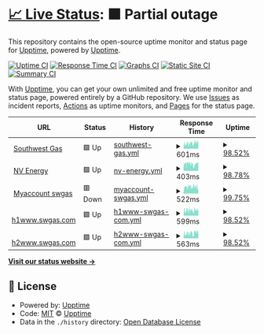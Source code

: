 # [📈 Live Status](https://demo.upptime.js.org): <!--live status--> **🟧 Partial outage**

This repository contains the open-source uptime monitor and status page for [Upptime](https://upptime.js.org), powered by [Upptime](https://github.com/upptime/upptime).

[![Uptime CI](https://github.com/ajshastri/musical-waffle/workflows/Uptime%20CI/badge.svg)](https://github.com/ajshastri/musical-waffle/actions?query=workflow%3A%22Uptime+CI%22)
[![Response Time CI](https://github.com/ajshastri/musical-waffle/workflows/Response%20Time%20CI/badge.svg)](https://github.com/ajshastri/musical-waffle/actions?query=workflow%3A%22Response+Time+CI%22)
[![Graphs CI](https://github.com/ajshastri/musical-waffle/workflows/Graphs%20CI/badge.svg)](https://github.com/ajshastri/musical-waffle/actions?query=workflow%3A%22Graphs+CI%22)
[![Static Site CI](https://github.com/ajshastri/musical-waffle/workflows/Static%20Site%20CI/badge.svg)](https://github.com/ajshastri/musical-waffle/actions?query=workflow%3A%22Static+Site+CI%22)
[![Summary CI](https://github.com/ajshastri/musical-waffle/workflows/Summary%20CI/badge.svg)](https://github.com/ajshastri/musical-waffle/actions?query=workflow%3A%22Summary+CI%22)

With [Upptime](https://upptime.js.org), you can get your own unlimited and free uptime monitor and status page, powered entirely by a GitHub repository. We use [Issues](https://github.com/upptime/upptime/issues) as incident reports, [Actions](https://github.com/ajshastri/musical-waffle/actions) as uptime monitors, and [Pages](https://demo.upptime.js.org) for the status page.

<!--start: status pages-->
<!-- This summary is generated by Upptime (https://github.com/upptime/upptime) -->
<!-- Do not edit this manually, your changes will be overwritten -->
<!-- prettier-ignore -->
| URL | Status | History | Response Time | Uptime |
| --- | ------ | ------- | ------------- | ------ |
| <img alt="" src="https://icons.duckduckgo.com/ip3/www.swgas.com.ico" height="13"> [Southwest Gas](https://www.swgas.com) | 🟩 Up | [southwest-gas.yml](https://github.com/ajshastri/musical-waffle/commits/HEAD/history/southwest-gas.yml) | <details><summary><img alt="Response time graph" src="./graphs/southwest-gas/response-time-week.png" height="20"> 601ms</summary><br><a href="https://ajshastri.github.io/musical-waffle/history/southwest-gas"><img alt="Response time 699" src="https://img.shields.io/endpoint?url=https%3A%2F%2Fraw.githubusercontent.com%2Fajshastri%2Fmusical-waffle%2FHEAD%2Fapi%2Fsouthwest-gas%2Fresponse-time.json"></a><br><a href="https://ajshastri.github.io/musical-waffle/history/southwest-gas"><img alt="24-hour response time 714" src="https://img.shields.io/endpoint?url=https%3A%2F%2Fraw.githubusercontent.com%2Fajshastri%2Fmusical-waffle%2FHEAD%2Fapi%2Fsouthwest-gas%2Fresponse-time-day.json"></a><br><a href="https://ajshastri.github.io/musical-waffle/history/southwest-gas"><img alt="7-day response time 601" src="https://img.shields.io/endpoint?url=https%3A%2F%2Fraw.githubusercontent.com%2Fajshastri%2Fmusical-waffle%2FHEAD%2Fapi%2Fsouthwest-gas%2Fresponse-time-week.json"></a><br><a href="https://ajshastri.github.io/musical-waffle/history/southwest-gas"><img alt="30-day response time 622" src="https://img.shields.io/endpoint?url=https%3A%2F%2Fraw.githubusercontent.com%2Fajshastri%2Fmusical-waffle%2FHEAD%2Fapi%2Fsouthwest-gas%2Fresponse-time-month.json"></a><br><a href="https://ajshastri.github.io/musical-waffle/history/southwest-gas"><img alt="1-year response time 694" src="https://img.shields.io/endpoint?url=https%3A%2F%2Fraw.githubusercontent.com%2Fajshastri%2Fmusical-waffle%2FHEAD%2Fapi%2Fsouthwest-gas%2Fresponse-time-year.json"></a></details> | <details><summary><a href="https://ajshastri.github.io/musical-waffle/history/southwest-gas">98.52%</a></summary><a href="https://ajshastri.github.io/musical-waffle/history/southwest-gas"><img alt="All-time uptime 99.90%" src="https://img.shields.io/endpoint?url=https%3A%2F%2Fraw.githubusercontent.com%2Fajshastri%2Fmusical-waffle%2FHEAD%2Fapi%2Fsouthwest-gas%2Fuptime.json"></a><br><a href="https://ajshastri.github.io/musical-waffle/history/southwest-gas"><img alt="24-hour uptime 98.58%" src="https://img.shields.io/endpoint?url=https%3A%2F%2Fraw.githubusercontent.com%2Fajshastri%2Fmusical-waffle%2FHEAD%2Fapi%2Fsouthwest-gas%2Fuptime-day.json"></a><br><a href="https://ajshastri.github.io/musical-waffle/history/southwest-gas"><img alt="7-day uptime 98.52%" src="https://img.shields.io/endpoint?url=https%3A%2F%2Fraw.githubusercontent.com%2Fajshastri%2Fmusical-waffle%2FHEAD%2Fapi%2Fsouthwest-gas%2Fuptime-week.json"></a><br><a href="https://ajshastri.github.io/musical-waffle/history/southwest-gas"><img alt="30-day uptime 98.45%" src="https://img.shields.io/endpoint?url=https%3A%2F%2Fraw.githubusercontent.com%2Fajshastri%2Fmusical-waffle%2FHEAD%2Fapi%2Fsouthwest-gas%2Fuptime-month.json"></a><br><a href="https://ajshastri.github.io/musical-waffle/history/southwest-gas"><img alt="1-year uptime 99.77%" src="https://img.shields.io/endpoint?url=https%3A%2F%2Fraw.githubusercontent.com%2Fajshastri%2Fmusical-waffle%2FHEAD%2Fapi%2Fsouthwest-gas%2Fuptime-year.json"></a></details>
| <img alt="" src="https://icons.duckduckgo.com/ip3/www.nvenergy.com.ico" height="13"> [NV Energy](https://www.nvenergy.com) | 🟩 Up | [nv-energy.yml](https://github.com/ajshastri/musical-waffle/commits/HEAD/history/nv-energy.yml) | <details><summary><img alt="Response time graph" src="./graphs/nv-energy/response-time-week.png" height="20"> 403ms</summary><br><a href="https://ajshastri.github.io/musical-waffle/history/nv-energy"><img alt="Response time 374" src="https://img.shields.io/endpoint?url=https%3A%2F%2Fraw.githubusercontent.com%2Fajshastri%2Fmusical-waffle%2FHEAD%2Fapi%2Fnv-energy%2Fresponse-time.json"></a><br><a href="https://ajshastri.github.io/musical-waffle/history/nv-energy"><img alt="24-hour response time 508" src="https://img.shields.io/endpoint?url=https%3A%2F%2Fraw.githubusercontent.com%2Fajshastri%2Fmusical-waffle%2FHEAD%2Fapi%2Fnv-energy%2Fresponse-time-day.json"></a><br><a href="https://ajshastri.github.io/musical-waffle/history/nv-energy"><img alt="7-day response time 403" src="https://img.shields.io/endpoint?url=https%3A%2F%2Fraw.githubusercontent.com%2Fajshastri%2Fmusical-waffle%2FHEAD%2Fapi%2Fnv-energy%2Fresponse-time-week.json"></a><br><a href="https://ajshastri.github.io/musical-waffle/history/nv-energy"><img alt="30-day response time 366" src="https://img.shields.io/endpoint?url=https%3A%2F%2Fraw.githubusercontent.com%2Fajshastri%2Fmusical-waffle%2FHEAD%2Fapi%2Fnv-energy%2Fresponse-time-month.json"></a><br><a href="https://ajshastri.github.io/musical-waffle/history/nv-energy"><img alt="1-year response time 366" src="https://img.shields.io/endpoint?url=https%3A%2F%2Fraw.githubusercontent.com%2Fajshastri%2Fmusical-waffle%2FHEAD%2Fapi%2Fnv-energy%2Fresponse-time-year.json"></a></details> | <details><summary><a href="https://ajshastri.github.io/musical-waffle/history/nv-energy">98.78%</a></summary><a href="https://ajshastri.github.io/musical-waffle/history/nv-energy"><img alt="All-time uptime 99.80%" src="https://img.shields.io/endpoint?url=https%3A%2F%2Fraw.githubusercontent.com%2Fajshastri%2Fmusical-waffle%2FHEAD%2Fapi%2Fnv-energy%2Fuptime.json"></a><br><a href="https://ajshastri.github.io/musical-waffle/history/nv-energy"><img alt="24-hour uptime 100.00%" src="https://img.shields.io/endpoint?url=https%3A%2F%2Fraw.githubusercontent.com%2Fajshastri%2Fmusical-waffle%2FHEAD%2Fapi%2Fnv-energy%2Fuptime-day.json"></a><br><a href="https://ajshastri.github.io/musical-waffle/history/nv-energy"><img alt="7-day uptime 98.78%" src="https://img.shields.io/endpoint?url=https%3A%2F%2Fraw.githubusercontent.com%2Fajshastri%2Fmusical-waffle%2FHEAD%2Fapi%2Fnv-energy%2Fuptime-week.json"></a><br><a href="https://ajshastri.github.io/musical-waffle/history/nv-energy"><img alt="30-day uptime 97.17%" src="https://img.shields.io/endpoint?url=https%3A%2F%2Fraw.githubusercontent.com%2Fajshastri%2Fmusical-waffle%2FHEAD%2Fapi%2Fnv-energy%2Fuptime-month.json"></a><br><a href="https://ajshastri.github.io/musical-waffle/history/nv-energy"><img alt="1-year uptime 99.59%" src="https://img.shields.io/endpoint?url=https%3A%2F%2Fraw.githubusercontent.com%2Fajshastri%2Fmusical-waffle%2FHEAD%2Fapi%2Fnv-energy%2Fuptime-year.json"></a></details>
| <img alt="" src="https://icons.duckduckgo.com/ip3/myaccount.swgas.com.ico" height="13"> [Myaccount swgas](https://myaccount.swgas.com) | 🟥 Down | [myaccount-swgas.yml](https://github.com/ajshastri/musical-waffle/commits/HEAD/history/myaccount-swgas.yml) | <details><summary><img alt="Response time graph" src="./graphs/myaccount-swgas/response-time-week.png" height="20"> 522ms</summary><br><a href="https://ajshastri.github.io/musical-waffle/history/myaccount-swgas"><img alt="Response time 387" src="https://img.shields.io/endpoint?url=https%3A%2F%2Fraw.githubusercontent.com%2Fajshastri%2Fmusical-waffle%2FHEAD%2Fapi%2Fmyaccount-swgas%2Fresponse-time.json"></a><br><a href="https://ajshastri.github.io/musical-waffle/history/myaccount-swgas"><img alt="24-hour response time 540" src="https://img.shields.io/endpoint?url=https%3A%2F%2Fraw.githubusercontent.com%2Fajshastri%2Fmusical-waffle%2FHEAD%2Fapi%2Fmyaccount-swgas%2Fresponse-time-day.json"></a><br><a href="https://ajshastri.github.io/musical-waffle/history/myaccount-swgas"><img alt="7-day response time 522" src="https://img.shields.io/endpoint?url=https%3A%2F%2Fraw.githubusercontent.com%2Fajshastri%2Fmusical-waffle%2FHEAD%2Fapi%2Fmyaccount-swgas%2Fresponse-time-week.json"></a><br><a href="https://ajshastri.github.io/musical-waffle/history/myaccount-swgas"><img alt="30-day response time 477" src="https://img.shields.io/endpoint?url=https%3A%2F%2Fraw.githubusercontent.com%2Fajshastri%2Fmusical-waffle%2FHEAD%2Fapi%2Fmyaccount-swgas%2Fresponse-time-month.json"></a><br><a href="https://ajshastri.github.io/musical-waffle/history/myaccount-swgas"><img alt="1-year response time 394" src="https://img.shields.io/endpoint?url=https%3A%2F%2Fraw.githubusercontent.com%2Fajshastri%2Fmusical-waffle%2FHEAD%2Fapi%2Fmyaccount-swgas%2Fresponse-time-year.json"></a></details> | <details><summary><a href="https://ajshastri.github.io/musical-waffle/history/myaccount-swgas">99.75%</a></summary><a href="https://ajshastri.github.io/musical-waffle/history/myaccount-swgas"><img alt="All-time uptime 99.86%" src="https://img.shields.io/endpoint?url=https%3A%2F%2Fraw.githubusercontent.com%2Fajshastri%2Fmusical-waffle%2FHEAD%2Fapi%2Fmyaccount-swgas%2Fuptime.json"></a><br><a href="https://ajshastri.github.io/musical-waffle/history/myaccount-swgas"><img alt="24-hour uptime 98.28%" src="https://img.shields.io/endpoint?url=https%3A%2F%2Fraw.githubusercontent.com%2Fajshastri%2Fmusical-waffle%2FHEAD%2Fapi%2Fmyaccount-swgas%2Fuptime-day.json"></a><br><a href="https://ajshastri.github.io/musical-waffle/history/myaccount-swgas"><img alt="7-day uptime 99.75%" src="https://img.shields.io/endpoint?url=https%3A%2F%2Fraw.githubusercontent.com%2Fajshastri%2Fmusical-waffle%2FHEAD%2Fapi%2Fmyaccount-swgas%2Fuptime-week.json"></a><br><a href="https://ajshastri.github.io/musical-waffle/history/myaccount-swgas"><img alt="30-day uptime 99.67%" src="https://img.shields.io/endpoint?url=https%3A%2F%2Fraw.githubusercontent.com%2Fajshastri%2Fmusical-waffle%2FHEAD%2Fapi%2Fmyaccount-swgas%2Fuptime-month.json"></a><br><a href="https://ajshastri.github.io/musical-waffle/history/myaccount-swgas"><img alt="1-year uptime 99.65%" src="https://img.shields.io/endpoint?url=https%3A%2F%2Fraw.githubusercontent.com%2Fajshastri%2Fmusical-waffle%2FHEAD%2Fapi%2Fmyaccount-swgas%2Fuptime-year.json"></a></details>
| <img alt="" src="https://icons.duckduckgo.com/ip3/h1www.swgas.com.ico" height="13"> [h1www.swgas.com](https://h1www.swgas.com) | 🟩 Up | [h1www-swgas-com.yml](https://github.com/ajshastri/musical-waffle/commits/HEAD/history/h1www-swgas-com.yml) | <details><summary><img alt="Response time graph" src="./graphs/h1www-swgas-com/response-time-week.png" height="20"> 599ms</summary><br><a href="https://ajshastri.github.io/musical-waffle/history/h1www-swgas-com"><img alt="Response time 697" src="https://img.shields.io/endpoint?url=https%3A%2F%2Fraw.githubusercontent.com%2Fajshastri%2Fmusical-waffle%2FHEAD%2Fapi%2Fh1www-swgas-com%2Fresponse-time.json"></a><br><a href="https://ajshastri.github.io/musical-waffle/history/h1www-swgas-com"><img alt="24-hour response time 680" src="https://img.shields.io/endpoint?url=https%3A%2F%2Fraw.githubusercontent.com%2Fajshastri%2Fmusical-waffle%2FHEAD%2Fapi%2Fh1www-swgas-com%2Fresponse-time-day.json"></a><br><a href="https://ajshastri.github.io/musical-waffle/history/h1www-swgas-com"><img alt="7-day response time 599" src="https://img.shields.io/endpoint?url=https%3A%2F%2Fraw.githubusercontent.com%2Fajshastri%2Fmusical-waffle%2FHEAD%2Fapi%2Fh1www-swgas-com%2Fresponse-time-week.json"></a><br><a href="https://ajshastri.github.io/musical-waffle/history/h1www-swgas-com"><img alt="30-day response time 626" src="https://img.shields.io/endpoint?url=https%3A%2F%2Fraw.githubusercontent.com%2Fajshastri%2Fmusical-waffle%2FHEAD%2Fapi%2Fh1www-swgas-com%2Fresponse-time-month.json"></a><br><a href="https://ajshastri.github.io/musical-waffle/history/h1www-swgas-com"><img alt="1-year response time 685" src="https://img.shields.io/endpoint?url=https%3A%2F%2Fraw.githubusercontent.com%2Fajshastri%2Fmusical-waffle%2FHEAD%2Fapi%2Fh1www-swgas-com%2Fresponse-time-year.json"></a></details> | <details><summary><a href="https://ajshastri.github.io/musical-waffle/history/h1www-swgas-com">98.52%</a></summary><a href="https://ajshastri.github.io/musical-waffle/history/h1www-swgas-com"><img alt="All-time uptime 99.50%" src="https://img.shields.io/endpoint?url=https%3A%2F%2Fraw.githubusercontent.com%2Fajshastri%2Fmusical-waffle%2FHEAD%2Fapi%2Fh1www-swgas-com%2Fuptime.json"></a><br><a href="https://ajshastri.github.io/musical-waffle/history/h1www-swgas-com"><img alt="24-hour uptime 98.58%" src="https://img.shields.io/endpoint?url=https%3A%2F%2Fraw.githubusercontent.com%2Fajshastri%2Fmusical-waffle%2FHEAD%2Fapi%2Fh1www-swgas-com%2Fuptime-day.json"></a><br><a href="https://ajshastri.github.io/musical-waffle/history/h1www-swgas-com"><img alt="7-day uptime 98.52%" src="https://img.shields.io/endpoint?url=https%3A%2F%2Fraw.githubusercontent.com%2Fajshastri%2Fmusical-waffle%2FHEAD%2Fapi%2Fh1www-swgas-com%2Fuptime-week.json"></a><br><a href="https://ajshastri.github.io/musical-waffle/history/h1www-swgas-com"><img alt="30-day uptime 98.50%" src="https://img.shields.io/endpoint?url=https%3A%2F%2Fraw.githubusercontent.com%2Fajshastri%2Fmusical-waffle%2FHEAD%2Fapi%2Fh1www-swgas-com%2Fuptime-month.json"></a><br><a href="https://ajshastri.github.io/musical-waffle/history/h1www-swgas-com"><img alt="1-year uptime 99.79%" src="https://img.shields.io/endpoint?url=https%3A%2F%2Fraw.githubusercontent.com%2Fajshastri%2Fmusical-waffle%2FHEAD%2Fapi%2Fh1www-swgas-com%2Fuptime-year.json"></a></details>
| <img alt="" src="https://icons.duckduckgo.com/ip3/h2www.swgas.com.ico" height="13"> [h2www.swgas.com](https://h2www.swgas.com) | 🟩 Up | [h2www-swgas-com.yml](https://github.com/ajshastri/musical-waffle/commits/HEAD/history/h2www-swgas-com.yml) | <details><summary><img alt="Response time graph" src="./graphs/h2www-swgas-com/response-time-week.png" height="20"> 563ms</summary><br><a href="https://ajshastri.github.io/musical-waffle/history/h2www-swgas-com"><img alt="Response time 689" src="https://img.shields.io/endpoint?url=https%3A%2F%2Fraw.githubusercontent.com%2Fajshastri%2Fmusical-waffle%2FHEAD%2Fapi%2Fh2www-swgas-com%2Fresponse-time.json"></a><br><a href="https://ajshastri.github.io/musical-waffle/history/h2www-swgas-com"><img alt="24-hour response time 727" src="https://img.shields.io/endpoint?url=https%3A%2F%2Fraw.githubusercontent.com%2Fajshastri%2Fmusical-waffle%2FHEAD%2Fapi%2Fh2www-swgas-com%2Fresponse-time-day.json"></a><br><a href="https://ajshastri.github.io/musical-waffle/history/h2www-swgas-com"><img alt="7-day response time 563" src="https://img.shields.io/endpoint?url=https%3A%2F%2Fraw.githubusercontent.com%2Fajshastri%2Fmusical-waffle%2FHEAD%2Fapi%2Fh2www-swgas-com%2Fresponse-time-week.json"></a><br><a href="https://ajshastri.github.io/musical-waffle/history/h2www-swgas-com"><img alt="30-day response time 597" src="https://img.shields.io/endpoint?url=https%3A%2F%2Fraw.githubusercontent.com%2Fajshastri%2Fmusical-waffle%2FHEAD%2Fapi%2Fh2www-swgas-com%2Fresponse-time-month.json"></a><br><a href="https://ajshastri.github.io/musical-waffle/history/h2www-swgas-com"><img alt="1-year response time 678" src="https://img.shields.io/endpoint?url=https%3A%2F%2Fraw.githubusercontent.com%2Fajshastri%2Fmusical-waffle%2FHEAD%2Fapi%2Fh2www-swgas-com%2Fresponse-time-year.json"></a></details> | <details><summary><a href="https://ajshastri.github.io/musical-waffle/history/h2www-swgas-com">98.52%</a></summary><a href="https://ajshastri.github.io/musical-waffle/history/h2www-swgas-com"><img alt="All-time uptime 99.81%" src="https://img.shields.io/endpoint?url=https%3A%2F%2Fraw.githubusercontent.com%2Fajshastri%2Fmusical-waffle%2FHEAD%2Fapi%2Fh2www-swgas-com%2Fuptime.json"></a><br><a href="https://ajshastri.github.io/musical-waffle/history/h2www-swgas-com"><img alt="24-hour uptime 98.58%" src="https://img.shields.io/endpoint?url=https%3A%2F%2Fraw.githubusercontent.com%2Fajshastri%2Fmusical-waffle%2FHEAD%2Fapi%2Fh2www-swgas-com%2Fuptime-day.json"></a><br><a href="https://ajshastri.github.io/musical-waffle/history/h2www-swgas-com"><img alt="7-day uptime 98.52%" src="https://img.shields.io/endpoint?url=https%3A%2F%2Fraw.githubusercontent.com%2Fajshastri%2Fmusical-waffle%2FHEAD%2Fapi%2Fh2www-swgas-com%2Fuptime-week.json"></a><br><a href="https://ajshastri.github.io/musical-waffle/history/h2www-swgas-com"><img alt="30-day uptime 98.51%" src="https://img.shields.io/endpoint?url=https%3A%2F%2Fraw.githubusercontent.com%2Fajshastri%2Fmusical-waffle%2FHEAD%2Fapi%2Fh2www-swgas-com%2Fuptime-month.json"></a><br><a href="https://ajshastri.github.io/musical-waffle/history/h2www-swgas-com"><img alt="1-year uptime 99.65%" src="https://img.shields.io/endpoint?url=https%3A%2F%2Fraw.githubusercontent.com%2Fajshastri%2Fmusical-waffle%2FHEAD%2Fapi%2Fh2www-swgas-com%2Fuptime-year.json"></a></details>

<!--end: status pages-->

[**Visit our status website →**](https://demo.upptime.js.org)

## 📄 License

- Powered by: [Upptime](https://github.com/upptime/upptime)
- Code: [MIT](./LICENSE) © [Upptime](https://upptime.js.org)
- Data in the `./history` directory: [Open Database License](https://opendatacommons.org/licenses/odbl/1-0/)
